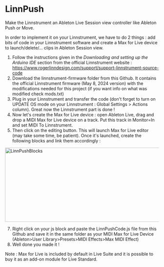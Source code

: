 # LinnPush
Make the Linnstrument an Ableton Live Session view controller like Ableton Push or Move.

In order to implement it on your Linnstrument, we have to do 2 things : add bits of code in your Linnstrument software and create a Max for Live device to launch/delete/... clips in Ableton Session view.

1. Follow the instructions given in the _Downloading and setting up the Arduino IDE_ section from the official Linnstrument website : https://www.rogerlinndesign.com/support/support-linnstrument-source-code
2. Download the linnstrument-firmware folder from this Github. It contains the official Linnstrument firmware (May 8, 2024 version) with the modifications needed for this project (if you want info on what was modified check mods.txt)
3. Plug in your Linnstrument and transfer the code (don't forget to turn on UPDATE OS mode on your Linnstrument : Global Settings > Actions column). Great now the Linnstrument part is done !
4. Now let's create the Max for Live device : open Ableton Live, drag and drop a MIDI Max for Live device on a track. Put this track in Monitor=In and set MIDI To Linnstrument.
5. Then click on the editing button. This will launch Max for Live editor (may take some time, be patient). Once it's launched, create the following blocks and link them accordingly :

<img width="717" height="242" alt="LinnPushBlocks" src="https://github.com/user-attachments/assets/1245e974-0c91-48e8-a36c-12fdffb19769" />

7. Right click on your js block and paste the LinnPushCode.js file from this Github and save it in the same folder as your MIDI Max for Live Device (Ableton>User Library>Presets>MIDI Effects>Max MIDI Effect)
8. Well done you made it !

Note : Max for Live is included by default in Live Suite and it is possible to buy it as an add-on module for Live Standard.
